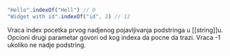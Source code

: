 ```js
"Hello".indexOf("Hell") // 0
"Widget with id".indexOf("id", 2) // 12
```
Vraca index pocetka prvog nadjenog pojavljivanja podstringa u [[string]]u. Opcioni drugi parametar govori od kog indexa da pocne da trazi. Vraca -1 ukoliko ne nadje podstring.